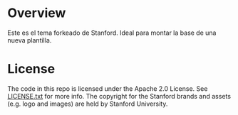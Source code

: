 Overview
========

Este es el tema forkeado de Stanford. Ideal para montar la base de una
nueva plantilla.


License
=======

The code in this repo is licensed under the Apache 2.0 License.
See [LICENSE.txt](LICENSE.txt) for more info.  The copyright for the
Stanford brands and assets (e.g. logo and images) are held by Stanford
University.
